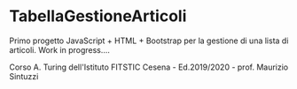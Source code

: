 # TabellaGestioneArticoli
 Primo progetto JavaScript + HTML + Bootstrap per la gestione di una lista di articoli. Work in progress....
 
 Corso A. Turing dell'Istituto FITSTIC Cesena - Ed.2019/2020 - prof. Maurizio Sintuzzi
